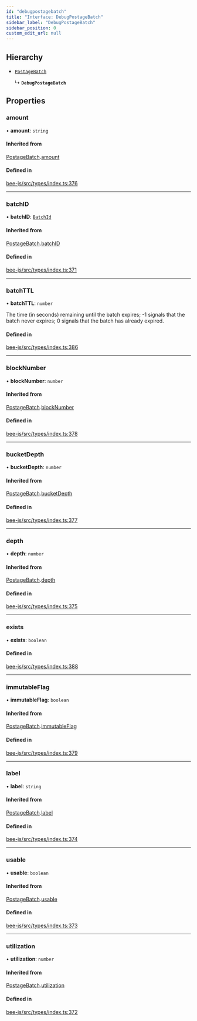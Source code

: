 ```yaml
---
id: "debugpostagebatch"
title: "Interface: DebugPostageBatch"
sidebar_label: "DebugPostageBatch"
sidebar_position: 0
custom_edit_url: null
---
```


## Hierarchy

- [`PostageBatch`](postagebatch.md)

  ↳ **`DebugPostageBatch`**

## Properties

### amount

• **amount**: `string`

#### Inherited from

[PostageBatch](postagebatch.md).[amount](postagebatch.md#amount)

#### Defined in

[bee-js/src/types/index.ts:376](https://github.com/ethersphere/bee-js/blob/74056cb/src/types/index.ts#L376)

___

### batchID

• **batchID**: [`BatchId`](../types/batchid.md)

#### Inherited from

[PostageBatch](postagebatch.md).[batchID](postagebatch.md#batchid)

#### Defined in

[bee-js/src/types/index.ts:371](https://github.com/ethersphere/bee-js/blob/74056cb/src/types/index.ts#L371)

___

### batchTTL

• **batchTTL**: `number`

The time (in seconds) remaining until the batch expires; -1 signals that the batch never expires; 0 signals that the batch has already expired.

#### Defined in

[bee-js/src/types/index.ts:386](https://github.com/ethersphere/bee-js/blob/74056cb/src/types/index.ts#L386)

___

### blockNumber

• **blockNumber**: `number`

#### Inherited from

[PostageBatch](postagebatch.md).[blockNumber](postagebatch.md#blocknumber)

#### Defined in

[bee-js/src/types/index.ts:378](https://github.com/ethersphere/bee-js/blob/74056cb/src/types/index.ts#L378)

___

### bucketDepth

• **bucketDepth**: `number`

#### Inherited from

[PostageBatch](postagebatch.md).[bucketDepth](postagebatch.md#bucketdepth)

#### Defined in

[bee-js/src/types/index.ts:377](https://github.com/ethersphere/bee-js/blob/74056cb/src/types/index.ts#L377)

___

### depth

• **depth**: `number`

#### Inherited from

[PostageBatch](postagebatch.md).[depth](postagebatch.md#depth)

#### Defined in

[bee-js/src/types/index.ts:375](https://github.com/ethersphere/bee-js/blob/74056cb/src/types/index.ts#L375)

___

### exists

• **exists**: `boolean`

#### Defined in

[bee-js/src/types/index.ts:388](https://github.com/ethersphere/bee-js/blob/74056cb/src/types/index.ts#L388)

___

### immutableFlag

• **immutableFlag**: `boolean`

#### Inherited from

[PostageBatch](postagebatch.md).[immutableFlag](postagebatch.md#immutableflag)

#### Defined in

[bee-js/src/types/index.ts:379](https://github.com/ethersphere/bee-js/blob/74056cb/src/types/index.ts#L379)

___

### label

• **label**: `string`

#### Inherited from

[PostageBatch](postagebatch.md).[label](postagebatch.md#label)

#### Defined in

[bee-js/src/types/index.ts:374](https://github.com/ethersphere/bee-js/blob/74056cb/src/types/index.ts#L374)

___

### usable

• **usable**: `boolean`

#### Inherited from

[PostageBatch](postagebatch.md).[usable](postagebatch.md#usable)

#### Defined in

[bee-js/src/types/index.ts:373](https://github.com/ethersphere/bee-js/blob/74056cb/src/types/index.ts#L373)

___

### utilization

• **utilization**: `number`

#### Inherited from

[PostageBatch](postagebatch.md).[utilization](postagebatch.md#utilization)

#### Defined in

[bee-js/src/types/index.ts:372](https://github.com/ethersphere/bee-js/blob/74056cb/src/types/index.ts#L372)
